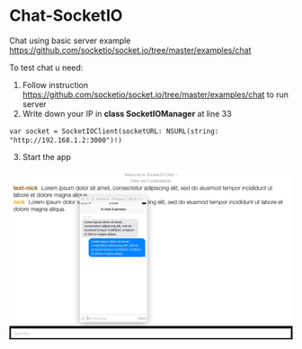 # Chat-SocketIO
Chat using basic server example https://github.com/socketio/socket.io/tree/master/examples/chat

To test chat u need:

1. Follow instruction https://github.com/socketio/socket.io/tree/master/examples/chat to run server
2. Write down your IP in **class SocketIOManager** at line 33
```
var socket = SocketIOClient(socketURL: NSURL(string: "http://192.168.1.2:3000")!)
```
3. Start the app

![alt text](screenshot/screenshot.png "screenshot")
